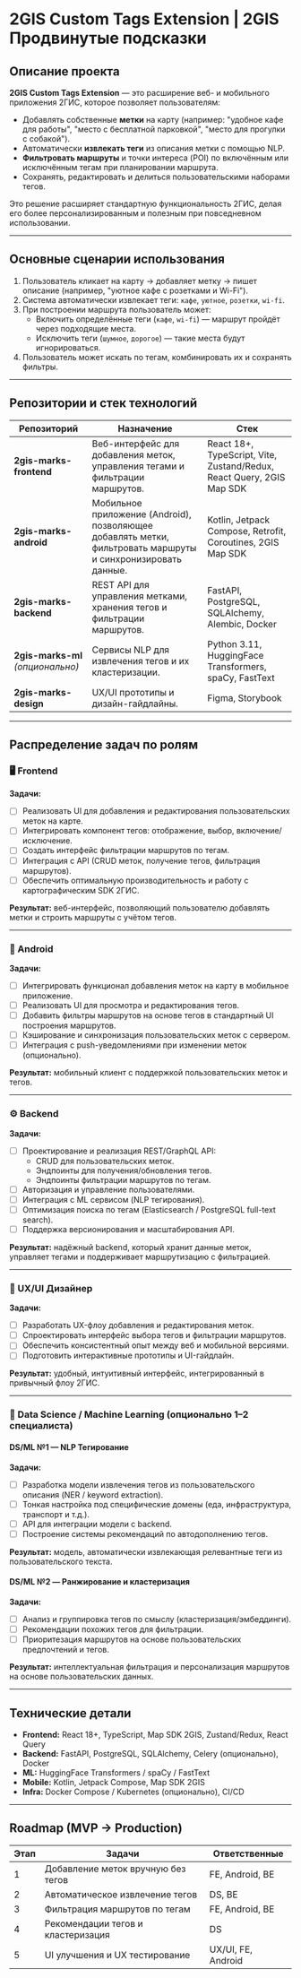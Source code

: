 # 2GIS Custom Tags Extension | 2GIS Продвинутые подсказки

## Описание проекта

**2GIS Custom Tags Extension** — это расширение веб- и мобильного приложения 2ГИС, которое позволяет пользователям:

- Добавлять собственные **метки** на карту (например: "удобное кафе для работы", "место с бесплатной парковкой", "место для прогулки с собакой").
- Автоматически **извлекать теги** из описания метки с помощью NLP.
- **Фильтровать маршруты** и точки интереса (POI) по включённым или исключённым тегам при планировании маршрута.
- Сохранять, редактировать и делиться пользовательскими наборами тегов.

Это решение расширяет стандартную функциональность 2ГИС, делая его более персонализированным и полезным при повседневном использовании.

---

## Основные сценарии использования

1. Пользователь кликает на карту → добавляет метку → пишет описание (например, "уютное кафе с розетками и Wi-Fi").
2. Система автоматически извлекает теги: `кафе`, `уютное`, `розетки`, `wi-fi`.
3. При построении маршрута пользователь может:
   - Включить определённые теги (`кафе`, `wi-fi`) — маршрут пройдёт через подходящие места.
   - Исключить теги (`шумное`, `дорогое`) — такие места будут игнорироваться.
4. Пользователь может искать по тегам, комбинировать их и сохранять фильтры.

---

## Репозитории и стек технологий

| Репозиторий | Назначение | Стек |
|------------|------------|------|
| **2gis-marks-frontend** | Веб-интерфейс для добавления меток, управления тегами и фильтрации маршрутов. | React 18+, TypeScript, Vite, Zustand/Redux, React Query, 2GIS Map SDK |
| **2gis-marks-android** | Мобильное приложение (Android), позволяющее добавлять метки, фильтровать маршруты и синхронизировать данные. | Kotlin, Jetpack Compose, Retrofit, Coroutines, 2GIS Map SDK |
| **2gis-marks-backend** | REST API для управления метками, хранения тегов и фильтрации маршрутов. | FastAPI, PostgreSQL, SQLAlchemy, Alembic, Docker |
| **2gis-marks-ml** *(опционально)* | Сервисы NLP для извлечения тегов и их кластеризации. | Python 3.11, HuggingFace Transformers, spaCy, FastText |
| **2gis-marks-design** | UX/UI прототипы и дизайн-гайдлайны. | Figma, Storybook |

---

## Распределение задач по ролям

### 🖥️ Frontend
**Задачи:**
- [ ] Реализовать UI для добавления и редактирования пользовательских меток на карте.
- [ ] Интегрировать компонент тегов: отображение, выбор, включение/исключение.
- [ ] Создать интерфейс фильтрации маршрутов по тегам.
- [ ] Интеграция с API (CRUD меток, получение тегов, фильтрация маршрутов).
- [ ] Обеспечить оптимальную производительность и работу с картографическим SDK 2ГИС.

**Результат:** веб-интерфейс, позволяющий пользователю добавлять метки и строить маршруты с учётом тегов.

---

### 📱 Android
**Задачи:**
- [ ] Интегрировать функционал добавления меток на карту в мобильное приложение.
- [ ] Реализовать UI для просмотра и редактирования тегов.
- [ ] Добавить фильтры маршрутов на основе тегов в стандартный UI построения маршрутов.
- [ ] Кэширование и синхронизация пользовательских меток с сервером.
- [ ] Интеграция с push-уведомлениями при изменении меток (опционально).

**Результат:** мобильный клиент с поддержкой пользовательских меток и тегов.

---

### ⚙️ Backend
**Задачи:**
- [ ] Проектирование и реализация REST/GraphQL API:
  - CRUD для пользовательских меток.
  - Эндпоинты для получения/обновления тегов.
  - Эндпоинты фильтрации маршрутов по тегам.
- [ ] Авторизация и управление пользователями.
- [ ] Интеграция с ML сервисом (NLP тегирования).
- [ ] Оптимизация поиска по тегам (Elasticsearch / PostgreSQL full-text search).
- [ ] Поддержка версионирования и масштабирования API.

**Результат:** надёжный backend, который хранит данные меток, управляет тегами и поддерживает маршрутизацию с фильтрацией.

---

### 🎨 UX/UI Дизайнер
**Задачи:**
- [ ] Разработать UX-флоу добавления и редактирования меток.
- [ ] Спроектировать интерфейс выбора тегов и фильтрации маршрутов.
- [ ] Обеспечить консистентный опыт между веб и мобильной версиями.
- [ ] Подготовить интерактивные прототипы и UI-гайдлайн.

**Результат:** удобный, интуитивный интерфейс, интегрированный в привычный флоу 2ГИС.

---

### 🧠 Data Science / Machine Learning (опционально 1–2 специалиста)

#### DS/ML №1 — NLP Тегирование
**Задачи:**
- [ ] Разработка модели извлечения тегов из пользовательского описания (NER / keyword extraction).
- [ ] Тонкая настройка под специфические домены (еда, инфраструктура, транспорт и т.д.).
- [ ] API для интеграции модели с backend.
- [ ] Построение системы рекомендаций по автодополнению тегов.

**Результат:** модель, автоматически извлекающая релевантные теги из пользовательского текста.

#### DS/ML №2 — Ранжирование и кластеризация
**Задачи:**
- [ ] Анализ и группировка тегов по смыслу (кластеризация/эмбеддинги).
- [ ] Рекомендации похожих тегов для фильтрации.
- [ ] Приоритезация маршрутов на основе пользовательских предпочтений и тегов.

**Результат:** интеллектуальная фильтрация и персонализация маршрутов на основе пользовательских данных.

---

## Технические детали

- **Frontend:** React 18+, TypeScript, Map SDK 2GIS, Zustand/Redux, React Query
- **Backend:** FastAPI, PostgreSQL, SQLAlchemy, Celery (опционально), Docker
- **ML:** HuggingFace Transformers / spaCy / FastText
- **Mobile:** Kotlin, Jetpack Compose, Map SDK 2GIS
- **Infra:** Docker Compose / Kubernetes (опционально), CI/CD

---

## Roadmap (MVP → Production)

| Этап | Задачи | Ответственные |
|------|--------|----------------|
| 1 | Добавление меток вручную без тегов | FE, Android, BE |
| 2 | Автоматическое извлечение тегов | DS, BE |
| 3 | Фильтрация маршрутов по тегам | FE, Android, BE |
| 4 | Рекомендации тегов и кластеризация | DS |
| 5 | UI улучшения и UX тестирование | UX/UI, FE, Android |
